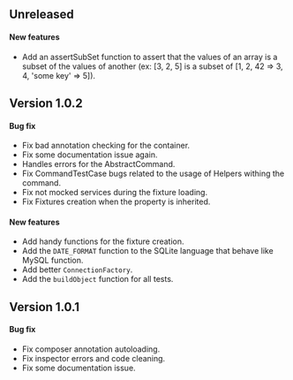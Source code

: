 ## Unreleased

#### New features

- Add an assertSubSet function to assert that the values of an array is a subset of the values of another (ex: [3, 2, 5] is a subset of [1, 2, 42 => 3, 4, 'some key' => 5]).

## Version 1.0.2

#### Bug fix

- Fix bad annotation checking for the container.
- Fix some documentation issue again.
- Handles errors for the AbstractCommand.
- Fix CommandTestCase bugs related to the usage of Helpers withing the command.
- Fix not mocked services during the fixture loading.
- Fix Fixtures creation when the property is inherited.


#### New features

- Add handy functions for the fixture creation.
- Add the `DATE_FORMAT` function to the SQLite language that behave like MySQL function.
- Add better `ConnectionFactory`.
- Add the `buildObject` function for all tests.



## Version 1.0.1

#### Bug fix

- Fix composer annotation autoloading.
- Fix inspector errors and code cleaning.
- Fix some documentation issue.
